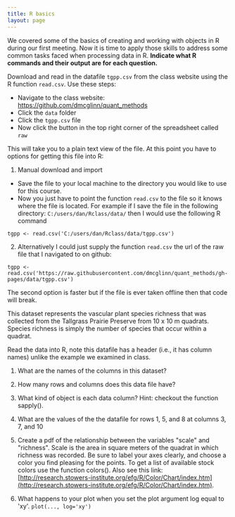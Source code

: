 ```yaml
---
title: R basics
layout: page
---
```


We covered some of the basics of creating and working with objects in R during
our first meeting. Now it is time to apply those skills to address some common
tasks faced when processing data in R. **Indicate what R commands and their
output are for each question.**

Download and read in the datafile `tgpp.csv` from the class
website using the R function `read.csv`. Use these steps:

* Navigate to the class website: https://github.com/dmcglinn/quant_methods
* Click the `data` folder
* Click the `tgpp.csv` file
* Now click the button in the top right corner of the spreadsheet called `raw`

This will take you to a plain text view of the file. At this point you have to options for getting this file into R:

1) Manual download and import

* Save the file to your local machine to the directory you would like to use for
this course. 
* Now you just have to point the function `read.csv` to the file so it knows where
the file is located. For example if I save the file in the following directory:
`C:/users/dan/Rclass/data/` then I would use the following R command

```
tgpp <- read.csv('C:/users/dan/Rclass/data/tgpp.csv')
```

2) Alternatively I could just supply the function `read.csv` the url of the raw 
file that I navigated to on github: 

```
tgpp <- read.csv('https://raw.githubusercontent.com/dmcglinn/quant_methods/gh-pages/data/tgpp.csv')
```

The second option is faster but if the file is ever taken offline then that code will break.

This dataset represents the vascular plant species richness that was
collected from the Tallgrass Prairie Preserve from 10 x 10 m quadrats. Species
richness is simply the number of species that occur within a quadrat. 

Read the data into R, note this datafile has a header (i.e., it has column
names) unlike the example we examined in class.  

1. What are the names of the columns in this dataset?

2. How many rows and columns does this data file have?

3. What kind of object is each data column? Hint: checkout the function sapply().

4. What are the values of the the datafile for rows 1, 5, and 8 at columns 3, 
7, and 10

5. Create a pdf of the relationship between the variables "scale" and "richness". 
Scale is the area in square meters of the quadrat in which richness was
recorded. Be sure to label your axes clearly, and choose a color you find
pleasing for the points. To get a list of available stock colors use the
function colors(). Also see this link: [http://research.stowers-institute.org/efg/R/Color/Chart/index.htm](http://research.stowers-institute.org/efg/R/Color/Chart/index.htm).

6. What happens to your plot when you set the plot argument log equal to 'xy'.
`plot(..., log='xy')`






